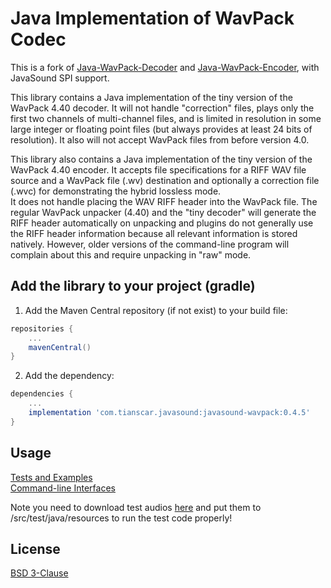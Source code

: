 # Java Implementation of WavPack Codec

This is a fork of [Java-WavPack-Decoder](https://github.com/soiaf/Java-WavPack-Decoder) and [Java-WavPack-Encoder](https://www.wavpack.com/files/JavaWavPackEncoder_v1.1.zip), with JavaSound SPI support.

This library contains a Java implementation of the tiny version of the WavPack 4.40 decoder. 
It will not handle "correction" files, plays only the first two channels of multi-channel files, and is limited in resolution in some large integer or floating point files (but always provides at least 24 bits of resolution). It also will not accept WavPack files from before version 4.0.

This library also contains a Java implementation of the tiny version of the WavPack 4.40 encoder. 
It accepts file specifications for a RIFF WAV file source and a WavPack file (.wv) destination and optionally a correction file (.wvc) for demonstrating the hybrid lossless mode.  
It does not handle placing the WAV RIFF header into the WavPack file. The regular WavPack unpacker (4.40) and the "tiny decoder" will generate the RIFF header automatically on unpacking and plugins do not generally use the RIFF header information because all relevant information is stored natively. However, older versions of the command-line program will complain about this and require unpacking in "raw" mode.

## Add the library to your project (gradle)
1. Add the Maven Central repository (if not exist) to your build file:
```groovy
repositories {
    ...
    mavenCentral()
}
```

2. Add the dependency:
```groovy
dependencies {
    ...
    implementation 'com.tianscar.javasound:javasound-wavpack:0.4.5'
}
```

## Usage
[Tests and Examples](/src/test/java/com/beatofthedrum/wvcodec/test/)  
[Command-line Interfaces](/src/test/java/com/beatofthedrum/wvcodec/cli/)

Note you need to download test audios [here](https://github.com/Tianscar/fbodemo1) and put them to /src/test/java/resources to run the test code properly!

## License
[BSD 3-Clause](/LICENSE)
